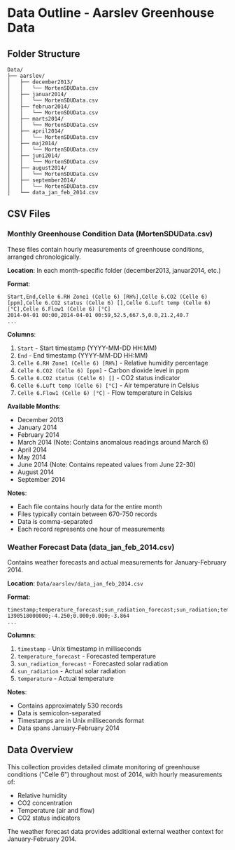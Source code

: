 # Data Outline - Aarslev Greenhouse Data

## Folder Structure

```
Data/
├── aarslev/
│   ├── december2013/
│   │   └── MortenSDUData.csv
│   ├── januar2014/
│   │   └── MortenSDUData.csv
│   ├── februar2014/
│   │   └── MortenSDUData.csv
│   ├── marts2014/
│   │   └── MortenSDUData.csv
│   ├── april2014/
│   │   └── MortenSDUData.csv
│   ├── maj2014/
│   │   └── MortenSDUData.csv
│   ├── juni2014/
│   │   └── MortenSDUData.csv
│   ├── august2014/
│   │   └── MortenSDUData.csv
│   ├── september2014/
│   │   └── MortenSDUData.csv
│   └── data_jan_feb_2014.csv
```

## CSV Files

### Monthly Greenhouse Condition Data (MortenSDUData.csv)

These files contain hourly measurements of greenhouse conditions, arranged chronologically.

**Location**: In each month-specific folder (december2013, januar2014, etc.)

**Format**:

```
Start,End,Celle 6.RH Zone1 (Celle 6) [RH%],Celle 6.CO2 (Celle 6) [ppm],Celle 6.CO2 status (Celle 6) [],Celle 6.Luft temp (Celle 6) [°C],Celle 6.Flow1 (Celle 6) [°C]
2014-04-01 00:00,2014-04-01 00:59,52.5,667.5,0.0,21.2,40.7
...
```

**Columns**:

1. `Start` - Start timestamp (YYYY-MM-DD HH:MM)
2. `End` - End timestamp (YYYY-MM-DD HH:MM)
3. `Celle 6.RH Zone1 (Celle 6) [RH%]` - Relative humidity percentage
4. `Celle 6.CO2 (Celle 6) [ppm]` - Carbon dioxide level in ppm
5. `Celle 6.CO2 status (Celle 6) []` - CO2 status indicator
6. `Celle 6.Luft temp (Celle 6) [°C]` - Air temperature in Celsius
7. `Celle 6.Flow1 (Celle 6) [°C]` - Flow temperature in Celsius

**Available Months**:

- December 2013
- January 2014
- February 2014
- March 2014 (Note: Contains anomalous readings around March 6)
- April 2014
- May 2014
- June 2014 (Note: Contains repeated values from June 22-30)
- August 2014
- September 2014

**Notes**:

- Each file contains hourly data for the entire month
- Files typically contain between 670-750 records
- Data is comma-separated
- Each record represents one hour of measurements

### Weather Forecast Data (data_jan_feb_2014.csv)

Contains weather forecasts and actual measurements for January-February 2014.

**Location**: `Data/aarslev/data_jan_feb_2014.csv`

**Format**:

```
timestamp;temperature_forecast;sun_radiation_forecast;sun_radiation;temperature
1390518000000;-4.250;0.000;0.000;-3.864
...
```

**Columns**:

1. `timestamp` - Unix timestamp in milliseconds
2. `temperature_forecast` - Forecasted temperature
3. `sun_radiation_forecast` - Forecasted solar radiation
4. `sun_radiation` - Actual solar radiation
5. `temperature` - Actual temperature

**Notes**:

- Contains approximately 530 records
- Data is semicolon-separated
- Timestamps are in Unix milliseconds format
- Data spans January-February 2014

## Data Overview

This collection provides detailed climate monitoring of greenhouse conditions ("Celle 6") throughout most of 2014, with hourly measurements of:

- Relative humidity
- CO2 concentration
- Temperature (air and flow)
- CO2 status indicators

The weather forecast data provides additional external weather context for January-February 2014.

